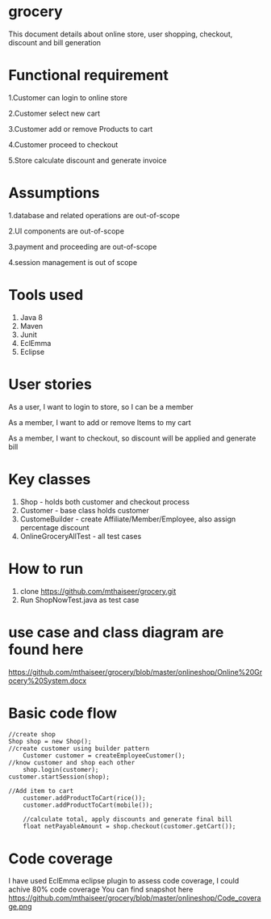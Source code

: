 # grocery

This document details about online store, user shopping, checkout, discount and bill generation 

# Functional requirement 

1.Customer can login to online store 

2.Customer select new cart

3.Customer add or remove Products to cart

4.Customer proceed to checkout 

5.Store calculate discount and generate invoice 


# Assumptions 
1.database and related operations are out-of-scope

2.UI components are out-of-scope

3.payment and proceeding are out-of-scope

4.session management is out of scope 

# Tools used
1. Java 8
2. Maven 
3. Junit 
4. EclEmma 
5. Eclipse 


# User stories 
As a user, I want to login to store, so I can be a member  

As a member, I want to  add or remove Items to my cart 

As a member, I want to checkout, so discount will be applied and generate bill 


# Key classes
1. Shop - holds both customer and checkout process
2. Customer - base class holds customer 
3. CustomeBuilder - create Affiliate/Member/Employee, also assign percentage discount 
4. OnlineGroceryAllTest - all test cases

# How to run 
1. clone  https://github.com/mthaiseer/grocery.git
2. Run ShopNowTest.java as test case

# use case and class diagram are found here
https://github.com/mthaiseer/grocery/blob/master/onlineshop/Online%20Grocery%20System.docx

# Basic code flow
    //create shop
    Shop shop = new Shop();
    //create customer using builder pattern 
		Customer customer = createEmployeeCustomer();
    //know customer and shop each other
		shop.login(customer);
    customer.startSession(shop); 

    //Add item to cart 
		customer.addProductToCart(rice());
		customer.addProductToCart(mobile());
    
		//calculate total, apply discounts and generate final bill
		float netPayableAmount = shop.checkout(customer.getCart());


# Code coverage
I have used EclEmma eclipse plugin to assess code coverage, I could achive 80% code coverage 
You can find snapshot here 
https://github.com/mthaiseer/grocery/blob/master/onlineshop/Code_coverage.png
